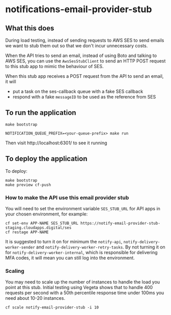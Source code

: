 # notifications-email-provider-stub

## What this does
During load testing, instead of sending requests to AWS SES to send emails we want to stub them out so that we don't incur unnecessary costs.

When the API tries to send an email, instead of using Boto and talking to AWS SES, you can use the `AwsSesStubClient` to send an HTTP POST request to this stub app to mimic the behaviour of SES. 

When this stub app receives a POST request from the API to send an email, it will
- put a task on the ses-callback queue with a fake SES callback 
- respond with a fake `messageID` to be used as the reference from SES

## To run the application

```
make bootstrap

NOTIFICATION_QUEUE_PREFIX=<your-queue-prefix> make run
```
Then visit http://localhost:6301/ to see it running

## To deploy the application

To deploy:

```
make bootstrap
make preview cf-push
```

### How to make the API use this email provider stub

You will need to set the environment variable `SES_STUB_URL` for API apps in your chosen environment, for example:

```
cf set-env APP-NAME SES_STUB_URL https://notify-email-provider-stub-staging.cloudapps.digital/ses
cf restage APP-NAME
```

It is suggested to turn it on for minimum the `notify-api`, `notify-delivery-worker-sender` and `notify-delivery-worker-retry-tasks`. By not turning it on for `notify-delivery-worker-internal`, which is responsible for delivering MFA codes, it will mean you can still log into the environment.

### Scaling

You may need to scale up the number of instances to handle the load you point at this stub. Initial testing using Vegeta shows that to handle 400 requests per second with a 50th percentile response time under 100ms you need about 10-20 instances.

```
cf scale notify-email-provider-stub -i 10
```
